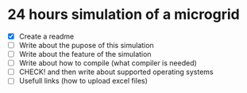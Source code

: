 # 24 hours simulation of a microgrid

- [x] Create a readme
- [ ] Write about the pupose of this simulation
- [ ] Write about the feature of the simulation
- [ ] Write about how to compile (what compiler is needed)
- [ ] CHECK! and then write about supported operating systems
- [ ] Usefull links (how to upload excel files)
